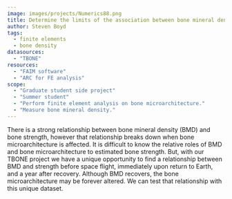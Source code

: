 ```yaml
---
image: images/projects/Numerics88.png
title: Determine the limits of the association between bone mineral density and bone strength
author: Steven Boyd
tags:
  - finite elements
  - bone density
datasources: 
  - "TBONE"
resources: 
  - "FAIM software"
  - "ARC for FE analysis"
scope: 
  - "Graduate student side project"
  - "Summer student"
  - "Perform finite element analysis on bone microarchitecture."
  - "Measure bone mineral density."
---
```


There is a strong relationship between bone mineral density (BMD) and bone strength, however
that relationship breaks down when bone microarchitecture is affected. It is difficult to know
the relative roles of BMD and bone microarchitecture to estimated bone strength. But, with our
TBONE project we have a unique opportunity to find a relationship between BMD and strength
before space flight, immediately upon return to Earth, and a year after recovery. Although BMD
recovers, the bone microarchitecture may be forever altered. We can test that relationship with
this unique dataset.
